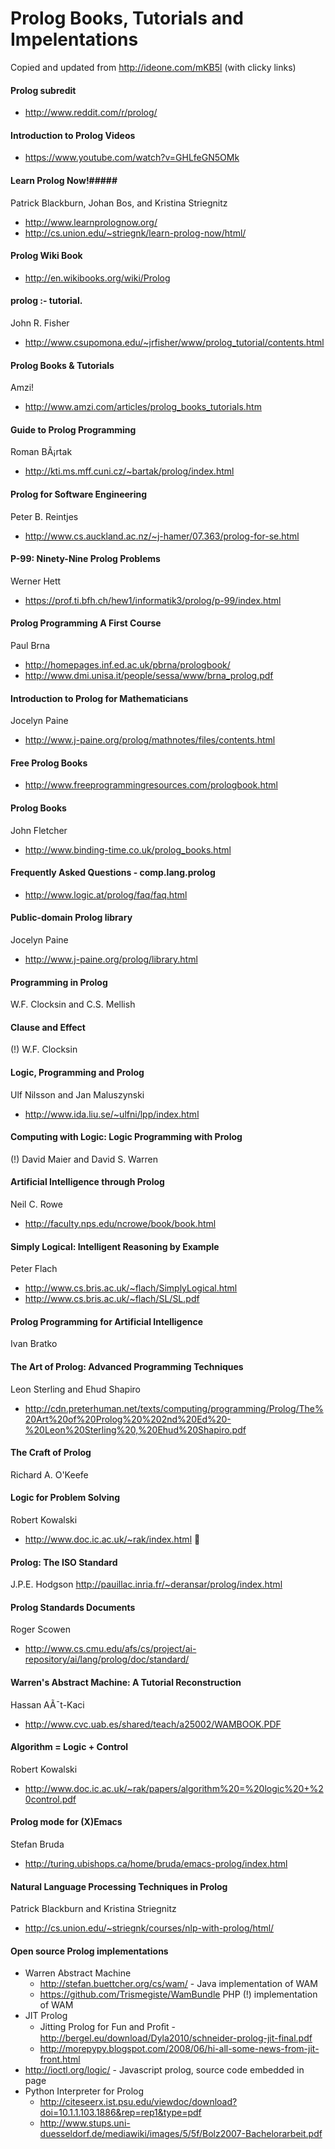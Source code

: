 Prolog Books, Tutorials and Impelentations
===========================================

Copied and updated from http://ideone.com/mKB5l (with clicky links)

#### Prolog subredit
* http://www.reddit.com/r/prolog/

#### Introduction to Prolog Videos
* https://www.youtube.com/watch?v=GHLfeGN5OMk

#### Learn Prolog Now!#####
  Patrick Blackburn, Johan Bos, and Kristina Striegnitz
  * <http://www.learnprolognow.org/>
  * <http://cs.union.edu/~striegnk/learn-prolog-now/html/>
  
#### Prolog Wiki Book
* http://en.wikibooks.org/wiki/Prolog

#### prolog :- tutorial.     
  John R. Fisher
  * <http://www.csupomona.edu/~jrfisher/www/prolog_tutorial/contents.html>

#### Prolog Books & Tutorials
  Amzi!
  * <http://www.amzi.com/articles/prolog_books_tutorials.htm>

#### Guide to Prolog Programming
  Roman BÃ¡rtak
  * <http://kti.ms.mff.cuni.cz/~bartak/prolog/index.html>

#### Prolog for Software Engineering
  Peter B. Reintjes
  * <http://www.cs.auckland.ac.nz/~j-hamer/07.363/prolog-for-se.html>

#### P-99: Ninety-Nine Prolog Problems
  Werner Hett
  * <https://prof.ti.bfh.ch/hew1/informatik3/prolog/p-99/index.html>

#### Prolog Programming  A First Course
  Paul Brna
  * <http://homepages.inf.ed.ac.uk/pbrna/prologbook/>
  * <http://www.dmi.unisa.it/people/sessa/www/brna_prolog.pdf>

#### Introduction to Prolog for Mathematicians
  Jocelyn Paine
  * <http://www.j-paine.org/prolog/mathnotes/files/contents.html>

#### Free Prolog Books
  * <http://www.freeprogrammingresources.com/prologbook.html>

#### Prolog Books
  John Fletcher
  * <http://www.binding-time.co.uk/prolog_books.html>

#### Frequently Asked Questions - comp.lang.prolog
  * <http://www.logic.at/prolog/faq/faq.html>

#### Public-domain Prolog library
  Jocelyn Paine
  * <http://www.j-paine.org/prolog/library.html>

#### Programming in Prolog
  W.F. Clocksin and C.S. Mellish

#### Clause and Effect
(!)  W.F. Clocksin

#### Logic, Programming and Prolog
  Ulf Nilsson and Jan Maluszynski
  * <http://www.ida.liu.se/~ulfni/lpp/index.html>

#### Computing with Logic: Logic Programming with Prolog
(!)  David Maier and David S. Warren

#### Artificial Intelligence through Prolog
  Neil C. Rowe
  * <http://faculty.nps.edu/ncrowe/book/book.html>

#### Simply Logical: Intelligent Reasoning by Example
  Peter Flach
  * <http://www.cs.bris.ac.uk/~flach/SimplyLogical.html>
  * <http://www.cs.bris.ac.uk/~flach/SL/SL.pdf>

#### Prolog Programming for Artificial Intelligence
  Ivan Bratko

#### The Art of Prolog: Advanced Programming Techniques
  Leon Sterling and Ehud Shapiro
  * http://cdn.preterhuman.net/texts/computing/programming/Prolog/The%20Art%20of%20Prolog%20%202nd%20Ed%20-%20Leon%20Sterling%20,%20Ehud%20Shapiro.pdf
  
#### The Craft of Prolog
  Richard A. O'Keefe

#### Logic for Problem Solving
  Robert Kowalski
  * <http://www.doc.ic.ac.uk/~rak/index.html>

#### Prolog: The ISO Standard
  J.P.E. Hodgson
  <http://pauillac.inria.fr/~deransar/prolog/index.html>

#### Prolog Standards Documents
  Roger Scowen
  * <http://www.cs.cmu.edu/afs/cs/project/ai-repository/ai/lang/prolog/doc/standard/>

#### Warren's Abstract Machine: A Tutorial Reconstruction
  Hassan AÃ¯t-Kaci
  * <http://www.cvc.uab.es/shared/teach/a25002/WAMBOOK.PDF>

#### Algorithm = Logic + Control
  Robert Kowalski
  * <http://www.doc.ic.ac.uk/~rak/papers/algorithm%20=%20logic%20+%20control.pdf>

#### Prolog mode for (X)Emacs
  Stefan Bruda
  * <http://turing.ubishops.ca/home/bruda/emacs-prolog/index.html>

#### Natural Language Processing Techniques in Prolog
  Patrick Blackburn and Kristina Striegnitz
  * <http://cs.union.edu/~striegnk/courses/nlp-with-prolog/html/>


#### Open source Prolog implementations
* Warren Abstract Machine
  * http://stefan.buettcher.org/cs/wam/ - Java implementation of WAM
  * https://github.com/Trismegiste/WamBundle PHP (!) implementation of WAM
* JIT Prolog
  * Jitting Prolog for Fun and Proﬁt - http://bergel.eu/download/Dyla2010/schneider-prolog-jit-final.pdf
  * http://morepypy.blogspot.com/2008/06/hi-all-some-news-from-jit-front.html
* http://ioctl.org/logic/ - Javascript prolog, source code embedded in page
* Python Interpreter for Prolog 
  *   http://citeseerx.ist.psu.edu/viewdoc/download?doi=10.1.1.103.1886&rep=rep1&type=pdf
  *   http://www.stups.uni-duesseldorf.de/mediawiki/images/5/5f/Bolz2007-Bachelorarbeit.pdf

